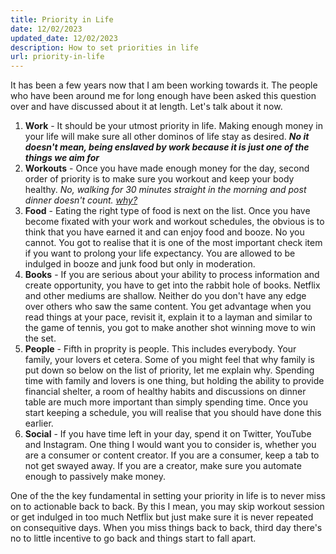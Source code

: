 ```yaml
---
title: Priority in Life
date: 12/02/2023
updated_date: 12/02/2023
description: How to set priorities in life
url: priority-in-life
---
```


It has been a few years now that I am been working towards it. The people who have been around me for long enough have been asked this question over and have discussed about it at length.
Let's talk about it now.
1. **Work** - It should be your utmost priority in life. Making enough money in your life will make sure all other dominos of life stay as desired. ***No it doesn't mean, being enslaved by work because it is just one of the things we aim for*** 
2. **Workouts** - Once you have made enough money for the day, second order of priority is to make sure you workout and keep your body healthy. *No, walking for 30 minutes straight in the morning and post dinner doesn't count. [why?](https://mohit.dev/thought/why-walking-is-not-an-exercise)*
3. **Food** - Eating the right type of food is next on the list. Once you have become fixated with your work and workout schedules, the obvious is to think that you have earned it and can enjoy food and booze. No you cannot. You got to realise that it is one of the most important check item if you want to prolong your life expectancy. You are allowed to be indulged in booze and junk food but only in moderation.
4. **Books** - If you are serious about your ability to process information and create opportunity, you have to get into the rabbit hole of books. Netflix and other mediums are shallow. Neither do you don't have any edge over others who saw the same content. You get advantage when you read things at your pace, revisit it, explain it to a layman and similar to the game of tennis, you got to make another shot winning move to win the set.
5. **People** - Fifth in proprity is people. This includes everybody. Your family, your lovers et cetera. Some of you might feel that why family is put down so below on the list of priority, let me explain why. Spending time with family and lovers is one thing, but holding the ability to provide financial shelter, a room of healthy habits and discussions on dinner table are much more important than simply spending time. Once you start keeping a schedule, you will realise that you should have done this earlier.
6. **Social** - If you have time left in your day, spend it on Twitter, YouTube and Instagram. One thing I would want you to consider is, whether you are a consumer or content creator. If you are a consumer, keep a tab to not get swayed away. If you are a creator, make sure you automate enough to passively make money.

One of the the key fundamental in setting your priority in life is to never miss on to actionable back to back. By this I mean, you may skip workout session or get indulged in too much Netflix but just make sure it is never repeated on consequitive days. When you miss things back to back, third day there's no to little incentive to go back and things start to fall apart.
